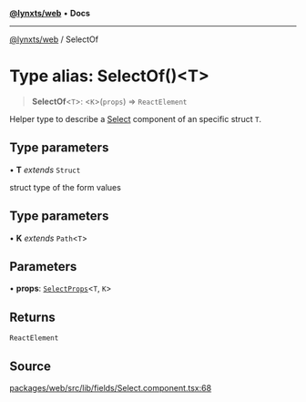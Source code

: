 [**@lynxts/web**](../README.md) • **Docs**

***

[@lynxts/web](../README.md) / SelectOf

# Type alias: SelectOf()\<T\>

> **SelectOf**\<`T`\>: \<`K`\>(`props`) => `ReactElement`

Helper type to describe a [Select](../functions/Select.md) component of an specific struct `T`.

## Type parameters

• **T** *extends* `Struct`

struct type of the form values

## Type parameters

• **K** *extends* `Path`\<`T`\>

## Parameters

• **props**: [`SelectProps`](../interfaces/SelectProps.md)\<`T`, `K`\>

## Returns

`ReactElement`

## Source

[packages/web/src/lib/fields/Select.component.tsx:68](https://github.com/JoseLion/lynxts/blob/main/packages/web/src/lib/fields/Select.component.tsx#L68)
